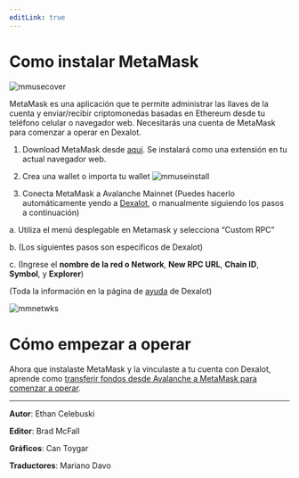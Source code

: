 ```yaml
---
editLink: true
---
```

# Como instalar MetaMask

![mmusecover](/images/metamaskuse/mmusecover.png)

MetaMask es una aplicación que te permite administrar las llaves de la cuenta y enviar/recibir criptomonedas basadas en Ethereum desde tu teléfono celular o navegador web. Necesitarás una cuenta de MetaMask para comenzar a operar en Dexalot.

<YouTube id="8V7r3vIm_Pc" />

1. Download MetaMask desde [aquí](https://metamask.io/). Se instalará como una extensión en tu actual navegador web.

2. Crea una wallet o importa tu wallet
![mmuseinstall](/images/metamaskuse/mmuseinstall.png)

3. Conecta MetaMask a Avalanche Mainnet
(Puedes hacerlo automáticamente yendo a [Dexalot](Dexalot.com), o manualmente siguiendo los pasos a continuación)

a. Utiliza el menú desplegable en Metamask y selecciona “Custom RPC”

b. (Los siguientes pasos son específicos de Dexalot)

c. (Ingrese el **nombre de la red o Network**, **New RPC URL**, **Chain ID**, **Symbol**, y **Explorer**)

(Toda la información en la página de [ayuda](https://app.dexalot.com/help) de Dexalot)

![mmnetwks](/images/metamaskuse/mmnetwks.png)

# Cómo empezar a operar

Ahora que instalaste MetaMask y la vinculaste a tu cuenta con Dexalot, aprende como [transferir fondos desde Avalanche a MetaMask para comenzar a operar](https://medium.com/dexalot/transfers-between-your-avalanche-and-metamask-wallets-60f226abf3e4).

---


**Autor**: Ethan Celebuski

**Editor**: Brad McFall

**Gráficos**: Can Toygar

**Traductores**: Mariano Davo
